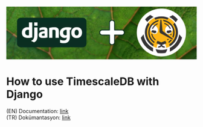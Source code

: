 ![ScreenShot](./git_asset/timescaledb.webp)
# How to use TimescaleDB with Django
(EN) Documentation: [link](https://www.sezerbozkir.com/en/2022/08/how-to-use-timescaledb-with-django/)  
(TR) Dokümantasyon: [link](https://www.sezerbozkir.com/2022/08/django-ile-timescaledb-kullanimi/)